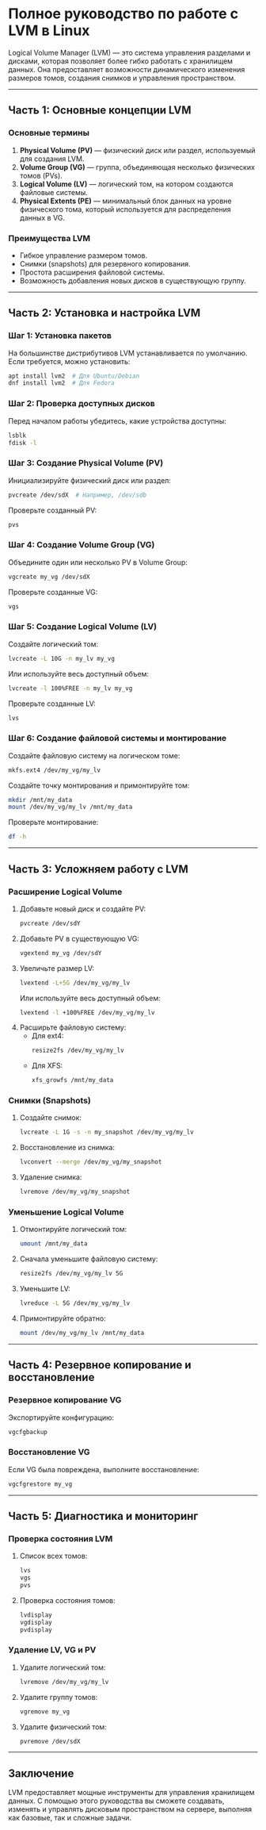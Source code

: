 
# Полное руководство по работе с LVM в Linux

Logical Volume Manager (LVM) — это система управления разделами и дисками, которая позволяет более гибко работать с хранилищем данных. Она предоставляет возможности динамического изменения размеров томов, создания снимков и управления пространством.

---

## Часть 1: Основные концепции LVM

### Основные термины

1. **Physical Volume (PV)** — физический диск или раздел, используемый для создания LVM.
2. **Volume Group (VG)** — группа, объединяющая несколько физических томов (PVs).
3. **Logical Volume (LV)** — логический том, на котором создаются файловые системы.
4. **Physical Extents (PE)** — минимальный блок данных на уровне физического тома, который используется для распределения данных в VG.

### Преимущества LVM

- Гибкое управление размером томов.
- Снимки (snapshots) для резервного копирования.
- Простота расширения файловой системы.
- Возможность добавления новых дисков в существующую группу.

---

## Часть 2: Установка и настройка LVM

### Шаг 1: Установка пакетов

На большинстве дистрибутивов LVM устанавливается по умолчанию. Если требуется, можно установить:

```bash
apt install lvm2  # Для Ubuntu/Debian
dnf install lvm2  # Для Fedora
```

### Шаг 2: Проверка доступных дисков

Перед началом работы убедитесь, какие устройства доступны:

```bash
lsblk
fdisk -l
```

### Шаг 3: Создание Physical Volume (PV)

Инициализируйте физический диск или раздел:

```bash
pvcreate /dev/sdX  # Например, /dev/sdb
```

Проверьте созданный PV:

```bash
pvs
```

### Шаг 4: Создание Volume Group (VG)

Объедините один или несколько PV в Volume Group:

```bash
vgcreate my_vg /dev/sdX
```

Проверьте созданные VG:

```bash
vgs
```

### Шаг 5: Создание Logical Volume (LV)

Создайте логический том:

```bash
lvcreate -L 10G -n my_lv my_vg
```

Или используйте весь доступный объем:

```bash
lvcreate -l 100%FREE -n my_lv my_vg
```

Проверьте созданные LV:

```bash
lvs
```

### Шаг 6: Создание файловой системы и монтирование

Создайте файловую систему на логическом томе:

```bash
mkfs.ext4 /dev/my_vg/my_lv
```

Создайте точку монтирования и примонтируйте том:

```bash
mkdir /mnt/my_data
mount /dev/my_vg/my_lv /mnt/my_data
```

Проверьте монтирование:

```bash
df -h
```

---

## Часть 3: Усложняем работу с LVM

### Расширение Logical Volume

1. Добавьте новый диск и создайте PV:
   ```bash
   pvcreate /dev/sdY
   ```
2. Добавьте PV в существующую VG:
   ```bash
   vgextend my_vg /dev/sdY
   ```
3. Увеличьте размер LV:
   ```bash
   lvextend -L+5G /dev/my_vg/my_lv
   ```
   Или используйте весь доступный объем:
   ```bash
   lvextend -l +100%FREE /dev/my_vg/my_lv
   ```
4. Расширьте файловую систему:
   - Для ext4:
     ```bash
     resize2fs /dev/my_vg/my_lv
     ```
   - Для XFS:
     ```bash
     xfs_growfs /mnt/my_data
     ```

### Снимки (Snapshots)

1. Создайте снимок:
   ```bash
   lvcreate -L 1G -s -n my_snapshot /dev/my_vg/my_lv
   ```
2. Восстановление из снимка:
   ```bash
   lvconvert --merge /dev/my_vg/my_snapshot
   ```
3. Удаление снимка:
   ```bash
   lvremove /dev/my_vg/my_snapshot
   ```

### Уменьшение Logical Volume

1. Отмонтируйте логический том:
   ```bash
   umount /mnt/my_data
   ```
2. Сначала уменьшите файловую систему:
   ```bash
   resize2fs /dev/my_vg/my_lv 5G
   ```
3. Уменьшите LV:
   ```bash
   lvreduce -L 5G /dev/my_vg/my_lv
   ```
4. Примонтируйте обратно:
   ```bash
   mount /dev/my_vg/my_lv /mnt/my_data
   ```

---

## Часть 4: Резервное копирование и восстановление

### Резервное копирование VG

Экспортируйте конфигурацию:

```bash
vgcfgbackup
```

### Восстановление VG

Если VG была повреждена, выполните восстановление:

```bash
vgcfgrestore my_vg
```

---

## Часть 5: Диагностика и мониторинг

### Проверка состояния LVM

1. Список всех томов:
   ```bash
   lvs
   vgs
   pvs
   ```
2. Проверка состояния томов:
   ```bash
   lvdisplay
   vgdisplay
   pvdisplay
   ```

### Удаление LV, VG и PV

1. Удалите логический том:
   ```bash
   lvremove /dev/my_vg/my_lv
   ```
2. Удалите группу томов:
   ```bash
   vgremove my_vg
   ```
3. Удалите физический том:
   ```bash
   pvremove /dev/sdX
   ```

---

## Заключение

LVM предоставляет мощные инструменты для управления хранилищем данных. С помощью этого руководства вы сможете создавать, изменять и управлять дисковым пространством на сервере, выполняя как базовые, так и сложные задачи.
